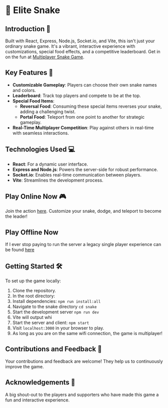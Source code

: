 # 🐍 Elite Snake

## Introduction 🚀
Built with React, Express, Node.js, Socket.io, and Vite, this isn't just your ordinary snake game. It's a vibrant, interactive experience with customizations, special food effects, and a competitive leaderboard. Get in on the fun at [Multiplayer Snake Game](http://23.239.5.150:3000/).

## Key Features 🌟
- **Customizable Gameplay**: Players can choose their own snake names and colors.
- **Leaderboard**: Track top players and compete to be at the top.
- **Special Food Items**: 
  - **Reversal Food**: Consuming these special items reverses your snake, adding a challenging twist.
  - **Portal Food**: Teleport from one point to another for strategic gameplay.
- **Real-Time Multiplayer Competition**: Play against others in real-time with seamless interactions.

## Technologies Used 💻
- **React**: For a dynamic user interface.
- **Express and Node.js**: Powers the server-side for robust performance.
- **Socket.io**: Enables real-time communication between players.
- **Vite**: Streamlines the development process.

## Play Online Now 🎮
Join the action [here](http://23.239.5.150:3000/). Customize your snake, dodge, and teleport to become the leader!

## Play Offline Now
If I ever stop paying to run the server a legacy single player experience can be found [here](https://theehofman.github.io/snake2/)

## Getting Started 🛠
To set up the game locally:
1. Clone the repository.
2. In the root directory:
3. Install dependencies: `npm run install:all`
4. Navigate to the snake directory `cd snake`
5. Start the development server `npm run dev`
6. Vite will output whi
7. Start the server and client: `npm start`
8. Visit `localhost:3000` in your browser to play.
9. As long as you are on the same wifi connection, the game is multiplayer!

## Contributions and Feedback 💬
Your contributions and feedback are welcome! They help us to continuously improve the game.

## Acknowledgements 🙏
A big shout-out to the players and supporters who have made this game a fun and interactive experience.
